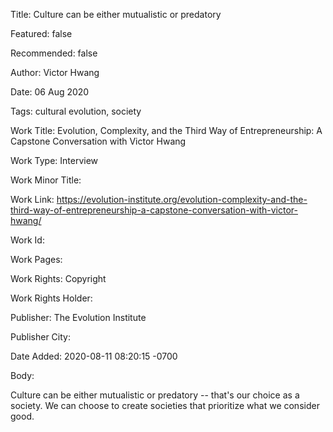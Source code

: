 Title: Culture can be either mutualistic or predatory

Featured: false

Recommended: false

Author: Victor Hwang

Date: 06 Aug 2020

Tags: cultural evolution, society

Work Title: Evolution, Complexity, and the Third Way of Entrepreneurship: A Capstone Conversation with Victor Hwang

Work Type: Interview

Work Minor Title:  

Work Link: https://evolution-institute.org/evolution-complexity-and-the-third-way-of-entrepreneurship-a-capstone-conversation-with-victor-hwang/

Work Id:  

Work Pages:  

Work Rights:  Copyright

Work Rights Holder:  

Publisher:  The Evolution Institute

Publisher City:  

Date Added: 2020-08-11 08:20:15 -0700

Body:

Culture can be either mutualistic or predatory -- that's our choice as a society. We can choose to create societies that prioritize what we consider good.


